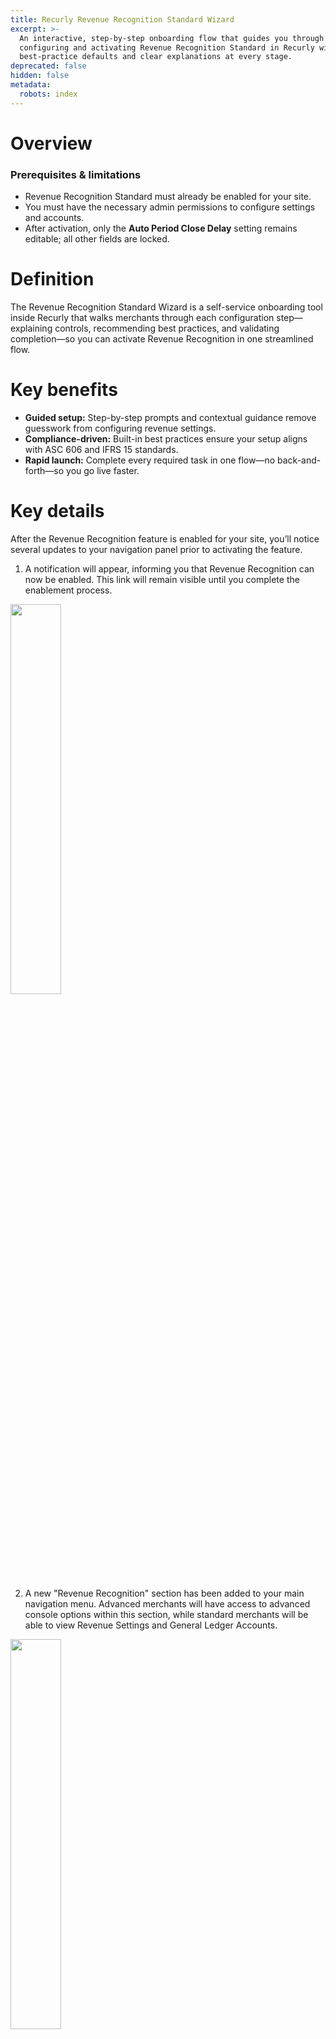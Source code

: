 ```yaml
---
title: Recurly Revenue Recognition Standard Wizard
excerpt: >-
  An interactive, step-by-step onboarding flow that guides you through
  configuring and activating Revenue Recognition Standard in Recurly with
  best-practice defaults and clear explanations at every stage.
deprecated: false
hidden: false
metadata:
  robots: index
---
```

# Overview

### Prerequisites & limitations

* Revenue Recognition Standard must already be enabled for your site.
* You must have the necessary admin permissions to configure settings and accounts.
* After activation, only the **Auto Period Close Delay** setting remains editable; all other fields are locked.

# Definition

The Revenue Recognition Standard Wizard is a self-service onboarding tool inside Recurly that walks merchants through each configuration step—explaining controls, recommending best practices, and validating completion—so you can activate Revenue Recognition in one streamlined flow.

# Key benefits

* **Guided setup:** Step-by-step prompts and contextual guidance remove guesswork from configuring revenue settings.
* **Compliance-driven:** Built-in best practices ensure your setup aligns with ASC 606 and IFRS 15 standards.
* **Rapid launch:** Complete every required task in one flow—no back-and-forth—so you go live faster.

# Key details

After the Revenue Recognition feature is enabled for your site, you’ll notice several updates to your navigation panel prior to activating the feature.

1. A notification will appear, informing you that Revenue Recognition can now be enabled. This link will remain visible until you complete the enablement process.

<Image align="center" className="border" border={true} width="40% " src="https://files.readme.io/63e9eea9897d16f26f10538ec99b562bf51b62035d41b5d0ec03df1b96969d86-SS_1.png" />

2. A new "Revenue Recognition" section has been added to your main navigation menu. Advanced merchants will have access to advanced console options within this section, while standard merchants will be able to view Revenue Settings and General Ledger Accounts.

<Image align="center" className="border" border={true} width="40% " src="https://files.readme.io/27828464882adf638cfbb5b9fb7fd86edb683a33cd92f320e560949c6a2ce914-SS_2.png" />

### **Revenue settings page:**

1. **Navigate** to Revenue Recognition > Revenue Settings.
2. **Adjust** the following required settings:
   1. **Auto Period Close Delay:** Specifies the number of days the system should wait after the end of a period before automatically closing it for standard merchants. The recommended minimum is 2 days, meaning the system will begin closing the completed period at the end of the second day. Merchants can choose to auto-close the period at any time after 2 days, depending on their business process.
   2. **Default Revenue Recognition Rules:** Set default rules for each type of plan, item, add-on, charge, credit, shipping method, and any other variant displayed on the screen for charges created prior to enabling the revenue recognition feature. The default value will be applied only if the system cannot find a rule at the charge line or plan/item level.
   3. **Global Reporting Currency:** Select a global currency for reporting purposes. Please note, this is separate from your site's global currency in Recurly. The global currency setup here is only for the purpose of revenue recognition.
   4. **Credit Transaction Handling:** For merchants using Advanced Revenue Recognition, you can specify how credit transactions—including Goodwill, On Account, and Prepaid Credits—are handled. If you choose the ‘ignore credit transactions’ option, revenue recognition will exclude these credit transactions from processing. To learn more about the various types of credits supported in Revenue Recognition, please refer to the **[Recurly Revenue Recognition Credits Documentation](recurly-revenue-recognition-credits)**. You can modify all these settings any time before activation. After activation, only the **Auto Period Close Delay** will remain editable.

### General ledger accounts

Recurly's Revenue Recognition feature provides flexible configuration for liability and revenue accounts at the charge, plan, or item level. This means you can designate specific liability accounts (such as Deferred Revenue) and revenue accounts for each product, plan, or charge, aligning them with the accounts you use in your General Ledger (GL) system:

1. **Click** on “New Accounting Code”.

<Image align="center" width="40% " src="https://files.readme.io/cc43a12849de83db550a4c3825b5390755de745b9f6f5f4e3b9277a64936b233-SS_3.png" />

2. **Fill in** the accounting code and select the account type as Revenue or Liability. Give the description if required. **Click on** Create.

<Image align="center" className="border" border={true} width="70% " src="https://files.readme.io/d42f18624ab9857378323d8a4eaff31788be6a0d9c2c1b12c3de75ebbd233b6f-SS_4.png" />

3. Once all the required accounts are created, the screen looks like this:

<Image align="center" className="border" border={true} width="70% " src="https://files.readme.io/cfc619c64c7d5694433f0b5e202ae26e25e652f38eb31f3063f67920d057e76b-SS_5.png" />

# Onboarding wizard

This onboarding wizard is designed to guide you through the process of self-enabling and activating the Revenue Recognition feature for both the Standard and RA Manage Advanced systems. The wizard will walk you through each step, explaining the purpose of each control and providing guidance on which values to select for your specific use case.

**What to expect in this wizard:**

* Each step provides a clear explanation of the control or setting involved.
* You will receive recommendations and best practices for selecting the appropriate values.
* The flow is structured to ensure compliance with revenue recognition standards and to help you avoid common pitfalls.

### Preparation

To ensure a smooth onboarding experience, please **complete** the following preparations before starting the wizard:

* **Gather your technical memos:** Have your internal documentation and technical memos on hand. These should outline your organization’s revenue recognition policies, processes, and any unique requirements.
* **Chart of accounts:** Understand which General Ledger (GL) accounts will be used for revenue and liabilities. You will need to associate the correct GL accounts to revenue and deferred revenue postings.
* **Performance obligations:** Identify the different revenue recognition performance obligation types that will be associated with each charge, plan, or item. Performance obligations are promises to deliver distinct goods or services to your customers and are central to accurate revenue recognition.
* **Contract review:** Review your customer contracts to ensure you have clearly identified all performance obligations and understand how each should be recognized.
* **Product catalog mapping:** Be prepared to map each product, plan, or item in your catalog to the appropriate revenue recognition rule and performance obligation type.

### Key concepts

* \*\*Revenue recognition: \*\*The process of recognizing revenue as it is earned, in compliance with accounting standards such as ASC 606 and IFRS 15.
* **Performance obligations:** Each distinct good or service (or bundle) you promise to deliver is a performance obligation. Proper identification is critical for compliance and accurate financial reporting.
* **GL accounts:** Revenue and liability accounts must be set up and mapped correctly to ensure transactions are posted accurately for accounting and reporting purposes.

### Next steps

Once you have gathered the necessary information and documentation, proceed with the wizard. Each step will guide you through configuration, offering explanations and context to help you make informed decisions.

**Click** the "Get Started" button to open the onboarding wizard. This will appear as a side dialog, guiding you through the remaining setup tasks. You must complete every item in the task list to activate Revenue Recognition, but you can finish them in any order.

<Image align="center" className="border" border={true} width="40% " src="https://files.readme.io/d0ebcabef1d04724c5f334926efaebaed1283ba396ea0e170e88a888f00be041-SS_6.png" />

> **Note**: You can safely exit the wizard at any time. Your progress will be saved, allowing you to return and continue later. Anyone on your team with the necessary permissions can view and contribute to the process.

There will be several steps to be completed before we activate the Revenue Recognition. These steps can be completed in any order. The steps to be completed are as under:

* Assigning business entity defaults
* Review settings of All Products
* Configure Default Rules
* Set Global Currency
* Set Auto Period Close Delay
* Configure Credit Handling (Available **only** to Advanced Revenue Recognition merchants)
* Configure Revenue Recognition Start

## Step 1: Assigning GL accounts to business entities

Assigning General Ledger (GL) Accounts to business entities enables users to set default values for GL accounts at the plan, item, and charge levels during product and charge creation.

* **Default value assignment:** When merchants use one or two GL accounts across multiple charges, attaching GL accounts to business entities allows these accounts to be automatically used as default values when defining products and charges.
* **Streamlined setup:** This approach simplifies the configuration process, especially for merchants with straightforward accounting structures, by reducing repetitive data entry and ensuring consistency.
* Automatic application for historical Data: The system will use these default GL account values for inactive plans that still have active subscriptions requiring revenue recognition processing.

#### Guidance

* **For simple account structures:** If your business uses the same GL accounts for most or all charges, assign these accounts at the business entity level to streamline product and charge setup.
* **For complex account structures:** If different products or charges require different GL accounts, you can override the default values at the plan, item, or charge level as needed.

This feature ensures that both new and historical transactions are processed with the correct accounting mappings, supporting accurate revenue recognition and financial reporting.

### Assigning business entity defaults

One of the required tasks is to assign default accounting codes for your business entities.

1. Within the wizard's task list, **locate** the step for business entities.

<Image align="center" className="border" border={true} width="70% " src="https://files.readme.io/f49792c34a32a991ea235e176dcc92b4343a4020124d2047577a5a75c7e067b7-SS_7.png" />

2. Instead of editing each business entity directly through configuration, you can enter your preferred accounting codes into the fields presented in the card and click on create.
3. **Click** "Apply" to save your changes. The system will validate this step.

<Image align="center" className="border" border={true} width="80% " src="https://files.readme.io/cac21fa7148388e923b84ee58de6ba8de74fc5e63cf0fa6ee471494975c8850b-SS_8.png" />

4. Once completed, **click** "Next" to move to the following step.

## Step 2: Reviewing settings of all products

To ensure compliance with best accounting practices, you must review each plan individually to apply the correct revenue recognition rules and accounting codes.

Out of the box, the system provides several Revenue Performance Obligations (POBs) that can be attached at the Setup, Plan, and Add-On levels. You must select the correct values for each section to ensure the system generates accurate accounting entries.

### `PointInTime` recognition

* **Definition:** Revenue is recognized at a specific point in time, typically the month the billing is issued.
* **Setup:** **Attach** the "PointInTime" POB to the relevant plan or item.
* **Example table:**

| Invoice Created Month | Invoice Amount | Start Date | End Date   | Recognized Period | Recognized Amount |
| --------------------- | -------------- | ---------- | ---------- | ----------------- | ----------------- |
| JAN 2025              | $129.00        | 01/21/2025 | 07/20/2025 | JAN 2025          | $129.00           |
| FEB 2025              | $120.00        | 02/02/2025 |            | FEB 2025          | $120.00           |

### `OverTime` (daily) recognition

* **Definition:** Revenue is recognized evenly over the contract period, calculated daily.
* **Setup:** **Select** "OverTime (Daily)" POB for the plan or item.
* **Amortization example:**

| Period | Number of Days | Amortized Amount |
| ------ | -------------- | ---------------- |
| Jan    | 11             | $7.84            |
| Feb    | 28             | $19.96           |
| Mar    | 31             | $22.09           |
| Apr    | 30             | $21.38           |
| May    | 31             | $22.09           |
| Jun    | 30             | $21.38           |
| July   | 20             | $14.25           |

* **Calculation:**
  * **Number of days:** 181
  * **Per day rate:** $129.00 / 181 = $0.713

### `OverTime` (partial monthly) recognition

* **Definition:** Revenue is recognized over the contract period, with partial recognition in the first and last months, and equal amounts in the remaining months.
* **Setup:** Assign "OverTime (Partial Monthly)" POB as required.
* **Amortization example:**

| Period | Number of Days | Amortized Amount |
| ------ | -------------- | ---------------- |
| Jan    | 11             | $7.84            |
| Feb    | 28             | $21.38           |
| Mar    | 31             | $21.38           |
| Apr    | 30             | $21.38           |
| May    | 31             | $21.38           |
| Jun    | 30             | $21.38           |
| July   | 20             | $14.26           |

* **Calculation:**
  * **Number of days:** 181
  * **Per day rate:** $129.00 / 181 = $0.713

### Manual recognition (only for Revenue Recognition Advanced)

* **Definition:** No revenue is released automatically; amounts remain in the deferred bucket. The Advanced Revenue recognition merchants will be able to release revenue manually using the Revenue Workbench.
* **Setup:** Select "Manual Recognition" in the Advanced Revenue Recognition rules.

#### Configuration steps

1. **Review each plan and item:** Evaluate every plan and item individually to determine the correct revenue recognition rule and GL account.
2. **Select performance obligation:** From the configuration page, choose the appropriate POB (PointInTime, OverTime (Daily), OverTime (Partial Monthly), or Manual) for each plan, item, or add-on.
3. **Assign GL accounts:** Specify the relevant GL accounts for revenue and deferred revenue at each configuration section.
4. **Save and validate:** Ensure all selections are saved. The system will use these settings to create journal entries and amortization schedules.
5. **Default handling:**

* If no values are selected, the system assigns default POBs from the missing Rules page  and GL accounts from the business entities.
* For inactive plans, rules are drawn from the default section.

<Image align="center" className="border" border={true} width="70% " src="https://files.readme.io/76ed193b7c2ac0e2b1bfd1d2887eb10deebdd4e28f7de410604efd6d9e65a773-SS_9.png" />

**The steps to review plans are as under:**

1. **Review** each product type listed.
2. **Assign** the [appropriate revenue recognition rules](recurly-revenue-recognition-standard-edition-setup#step-2-applying-performance-obligations-and-accounting-codes-to-products) and accounting codes for each one.
3. As you complete the review for each item, **check it** off to confirm.

<Image align="center" className="border" border={true} width="70% " src="https://files.readme.io/2a478b343d35dbe931aa27dc6bdce8b8788a0a0200849caa2dd16d1481c6f170-SS_10.png" />

4. Once all types have been reviewed and configured, **click** "Apply" to save the changes.

Please note, if the products are not configured with rules or accounting codes, they will pick the default ones.

You can modify and revalidate these settings as needed until you activate Revenue Recognition.

## Step 3: Setting up default rules and global settings

Under this step we assign default revenue rules to each product defined in Recurly. Revenue recognition has the below rules that can be selected for the products.

* **Point in time:** Recognizes all revenue on a single, specific date when an invoice is created.
* **OverTime (Daily):** Spreads revenue recognition evenly across each day of the contract period.
* **OverTime (Partial Monthly):** Recognizes revenue on a monthly basis. It automatically calculates partial amounts for the first and last months if the contract begins or ends mid-month.
* **Manually recognize:** This rule helps in recognizing the revenue manually.

### Define the default rules:

Set up default revenue rules for any products that do not have specific settings assigned. Any changes made here will also be reflected on the main Revenue Settings page.  Currently default rules assigned cannot be changed.

<Image align="center" className="border" border={true} width="70% " src="https://files.readme.io/225f3e74c8e66832d2191e8d40d6b829d15711ec8e08d4e5bd02278bd05b6b57-SS_11.png" />

Under this step we will assign default rules to the following product types:

* Plan Prices
* Plan Setup Fees
* Plan Add Ons
* Items
* Shipping Method
* Custom Charges
* Custom Credits
* Gift Cards

When no specific rules are defined, these defaults will be applied during revenue recognition. Users can also choose different recognition rules for each item as needed.

## Step 4: Setting up global reporting currency

It is required to select a reporting currency from the available dropdown menu. This currency will be used for generating journals and revenue reports, ensuring consistency in financial reporting.

* **Mandatory selection:** Choosing a reporting currency is mandatory before proceeding with revenue recognition setup.
* **Multi-currency support:** Merchants who process subscriptions and contracts in multiple currencies can consolidate and generate reports in their chosen reporting currency. This enables unified financial reporting regardless of the transaction currencies involved.
* **Flexible reporting options:** Users can view journals and revenue in both the original transaction currency and the selected reporting currency, providing flexibility for operational and statutory reporting needs.

This feature ensures that all revenue and journal entries are accurately reflected in the currency required for your company’s financial statements, while still allowing access to transaction-level currency details.

## Step 5: Setting up auto period close delay

1. **Set** the number of days the system should wait after a period ends before automatically closing the revenue period for standard merchants.
2. The minimum recommended delay is 2 days, allowing the system to start closing the period at the end of the second day.
3. You have the flexibility to configure auto-closure for any time after the 2-day minimum, based on your operational needs.

<Image align="center" className="border" border={true} width="70% " src="https://files.readme.io/03808af4b77fcac2c22439c8f9a05fb7ef22c0c6cce258ef4d2e41fa24d2dcbf-SS_12.png" />

This setting will delay the period close for the number of days mentioned in the setting.

> **Please note:** Only the auto-period close lag days can be changed after activation. No other settings can be changed.

## Step 6: Handling credit transactions

* This feature is available exclusively to merchants using Revenue Recognition Advanced.
* Merchants can configure how credit transactions—such as Goodwill, On Account, and Prepaid Credits—are processed.
* By selecting the ‘ignore credit transactions’ option, these types of credits will be excluded from revenue recognition calculations.
* This setting allows merchants to tailor revenue recognition to their specific business requirements and credit policies.
* For detailed information on the types of credits supported, consult the [Recurly Revenue Recognition Credits Documentation](recurly-revenue-recognition-credits).

Decide how credit transactions should be managed.

<Image align="center" className="border" border={true} width="70% " src="https://files.readme.io/71f65e68827411677aab71666816be77b6828d1b18af8aebe96ad075da528c99-SS_13.png" />

Please note, only the auto-period close lag days can be changed after activation. No other settings can be changed.

## Step 7: Configuring Revenue Recognition start

This crucial step determines the starting point for your revenue recognition.

### Set the initial open period

**Definition:** The Initial Open Period is the first accounting period that opens after system activation. This is the period in which the system will begin generating revenue accounting entries and journals.

**Best practice:** It is recommended to set the Initial Open Period to cover at least the duration of your longest contract or subscription. This ensures that all relevant revenue is accurately recognized.

**Common options:** Many organizations choose the end of the previous financial year (e.g., December 2024 or December 2023) as the starting point for the Initial Open Period.

### Select the earliest transaction date

1. **Purpose:** The Earliest Transaction Date determines the starting point for including invoices in revenue recognition calculations. Only invoices dated on or after this date will be considered.
2. **Guidance:** After selecting the Initial Open Period, set the Earliest Transaction Date to match the start date of your longest contract or subscription that may still have unrecognized revenue within the open period.
3. **Example:**

   1. If the Initial Open Period is set to December 2024 and you require data from January 2024, configure the Initial Open Period as December 2024 and set the Earliest Transaction Date to January 1, 2024.
   2. This configuration ensures that all invoices from January 1, 2024, onward are included in the revenue recognition process for the open period beginning December 2024. This ensures the revenue for the financial year 2025 will be reported including all the unrecognized revenue from the longest contract.

<Image align="center" className="border" border={true} width="70% " src="https://files.readme.io/690b0911771e4b8b66916192ccbdc1534161e5963e36f14236c60d8a0c62b672-SS_14.png" />

Once you select Initial Financial open period and earliest transaction date, the system will show that the task is complete. You will not be able to make any changes to these fields.

<Image align="center" className="border" border={true} width="70% " src="https://files.readme.io/bd4fd35a8904142a528933626316118f1db52bb1340fb67a9b4bcb029c65d41c-SS_15.png" />

## Step 8: Activating Revenue Recognition

Once all the tasks in the onboarding wizard are completed and validated, you are ready to activate.

1. A confirmation prompt will appear, asking you to confirm enabling Revenue Recognition.
2. **Click** "Activate".

<Image align="center" className="border" border={true} width="70% " src="https://files.readme.io/a06c37530f164354194c53aa394f1b27f2066714f4a1d6e489672f8b158bf245-SS_16.png" />

3. The activation process will begin.

If any of the above steps are incomplete, the following error will appear:

<Image align="center" className="border" border={true} width="70% " src="https://files.readme.io/a1037a67a9b7f38944b69c1b799962251b15b560dc3e3d92170eec0ef6493fd0-SS_17.png" />

## Post-activation

During and after activation, you will notice the following changes:

1. **Activation in progress:** A notification will appear in the sidebar, indicating that activation is underway and that report data may be temporarily incomplete.

<Image align="center" className="border" border={true} width="30% " src="https://files.readme.io/5092898755ecb65764df7168fecb0123ae50243c097b0a701aaed8af287b1eec-SS_18.png" />

2. **Activation complete:** The in-progress notification will disappear. You will receive an email confirming that Revenue Recognition is now active.
3. **New interface elements:**
   1. **Open revenue period indicator:** An indicator will now be visible in the top bar, showing the current open revenue period.
   2. **Period details:** Hovering over this indicator will reveal the start and end dates of the period and show the most recently synced transaction. This helps you monitor the synchronization status between Recurly and the Revenue Recognition client.
   3. Hovering over the period will display the period dates and the most recent synced transaction date.
4. **Data integration and period close:** For standard merchant accounts, the system performs an automatic data integration and period close, processing all periods from the initial opening to the current one. The revenue recognition feature is activated only after the data integration for the current period has been successfully completed. As an advanced merchant, you must manually sync data and close periods sequentially to bring your account to the current date.

   **Run Billing Integration**:

   * Navigate to **Revenue Recognition → Admin Console**.
   * Open the **Import/Export** tab and choose **Billing Integration**.
   * Switch the integration job to **Active** and click **Save**.
   * Click the **Run** icon—this imports all transactions for the selected period.

   **Transfer Journal Entries:**

   * Go to **Import/Export → Transfer JE**.
   * Select the journal-entry card for your primary book.
   * Review the entries, then click **Approve for Transfer**.
   * Click **Mark as Transferred** to summarize the journal card.

   **Close the Period**

   * Once your journal entries are summarized, formally close the period.
   * For full details, see the **[Period Close Documentation](period-close-checklist)**.

After completing these steps, Revenue Recognition will be activated on your site.
